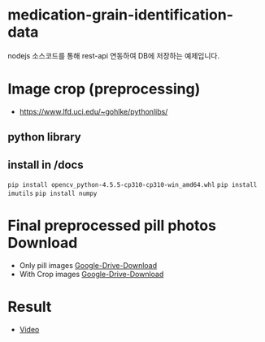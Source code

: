 # medication-grain-identification-data

nodejs 소스코드를 통해 rest-api 연동하여 DB에 저장하는 예제입니다.

# Image crop (preprocessing)

- https://www.lfd.uci.edu/~gohlke/pythonlibs/

## python library

## install in /docs

`pip install opencv_python-4.5.5-cp310-cp310-win_amd64.whl`
`pip install imutils`
`pip install numpy`


# Final preprocessed pill photos Download
- Only pill images [Google-Drive-Download](https://drive.google.com/file/d/1FRhbiU-ydsd70HxanQVb3USJEv2rhmFC/view?usp=share_link)
- With Crop images [Google-Drive-Download](https://drive.google.com/file/d/1MPtUCdwUJaU5r337qDVUxNf6Ur243Y-a/view?usp=share_link)


# Result
- [Video](https://www.notion.so/minsekim1/OCR-8dfd799d977a45d98ad79d2da3911dee?pvs=4#a3b6b4bcf0264edba565026c1c637971)
